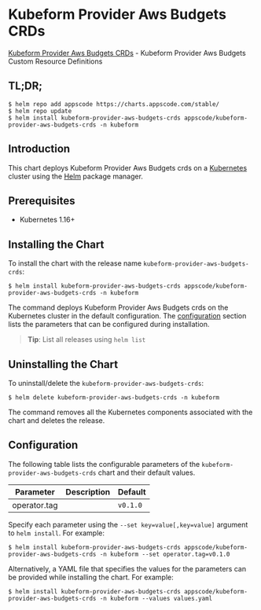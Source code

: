 # Kubeform Provider Aws Budgets CRDs

[Kubeform Provider Aws Budgets CRDs](https://github.com/kubeform) - Kubeform Provider Aws Budgets Custom Resource Definitions

## TL;DR;

```console
$ helm repo add appscode https://charts.appscode.com/stable/
$ helm repo update
$ helm install kubeform-provider-aws-budgets-crds appscode/kubeform-provider-aws-budgets-crds -n kubeform
```

## Introduction

This chart deploys Kubeform Provider Aws Budgets crds on a [Kubernetes](http://kubernetes.io) cluster using the [Helm](https://helm.sh) package manager.

## Prerequisites

- Kubernetes 1.16+

## Installing the Chart

To install the chart with the release name `kubeform-provider-aws-budgets-crds`:

```console
$ helm install kubeform-provider-aws-budgets-crds appscode/kubeform-provider-aws-budgets-crds -n kubeform
```

The command deploys Kubeform Provider Aws Budgets crds on the Kubernetes cluster in the default configuration. The [configuration](#configuration) section lists the parameters that can be configured during installation.

> **Tip**: List all releases using `helm list`

## Uninstalling the Chart

To uninstall/delete the `kubeform-provider-aws-budgets-crds`:

```console
$ helm delete kubeform-provider-aws-budgets-crds -n kubeform
```

The command removes all the Kubernetes components associated with the chart and deletes the release.

## Configuration

The following table lists the configurable parameters of the `kubeform-provider-aws-budgets-crds` chart and their default values.

|  Parameter   | Description | Default  |
|--------------|-------------|----------|
| operator.tag |             | `v0.1.0` |


Specify each parameter using the `--set key=value[,key=value]` argument to `helm install`. For example:

```console
$ helm install kubeform-provider-aws-budgets-crds appscode/kubeform-provider-aws-budgets-crds -n kubeform --set operator.tag=v0.1.0
```

Alternatively, a YAML file that specifies the values for the parameters can be provided while
installing the chart. For example:

```console
$ helm install kubeform-provider-aws-budgets-crds appscode/kubeform-provider-aws-budgets-crds -n kubeform --values values.yaml
```
